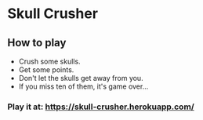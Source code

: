 # Skull Crusher

## How to play

- Crush some skulls.
- Get some points.
- Don't let the skulls get away from you.
- If you miss ten of them, it's game over...

### Play it at: https://skull-crusher.herokuapp.com/

